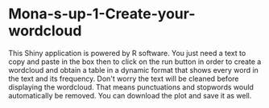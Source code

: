 # Mona-s-up-1-Create-your-wordcloud

This Shiny application is powered by R software.
You just need a text to copy and paste in the box then to click on the run button in order to create a wordcloud and obtain a table in a dynamic format that shows every word in the text and its frequency. Don't worry the text will be cleaned before displaying the wordcloud.
That means punctuations and stopwords would automatically be removed.
You can download the plot and save it as well.
